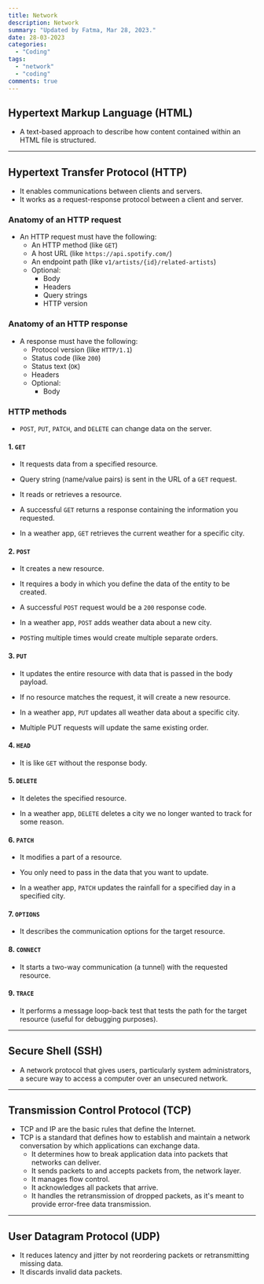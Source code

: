 ```yaml
---
title: Network
description: Network
summary: "Updated by Fatma, Mar 28, 2023."
date: 28-03-2023
categories:
  - "Coding"
tags:
  - "network"
  - "coding"
comments: true
---
```

## Hypertext Markup Language (HTML)

- A text-based approach to describe how content contained within an HTML file is structured.

---

## Hypertext Transfer Protocol (HTTP)

- It enables communications between clients and servers.
- It works as a request-response protocol between a client and server.

### Anatomy of an HTTP request

- An HTTP request must have the following:
  - An HTTP method (like `GET`)
  - A host URL (like `https://api.spotify.com/`)
  - An endpoint path (like `v1/artists/{id}/related-artists`)
  - Optional:
    - Body
    - Headers
    - Query strings
    - HTTP version

### Anatomy of an HTTP response

- A response must have the following:
  - Protocol version (like `HTTP/1.1`)
  - Status code (like  `200`)
  - Status text (`OK`)
  - Headers
  - Optional:
    - Body

### HTTP methods

- `POST`, `PUT`, `PATCH`, and `DELETE` can change data on the server.

#### 1. `GET`

- It requests data from a specified resource.
- Query string (name/value pairs) is sent in the URL of a `GET` request.
- It reads or retrieves a resource.
- A successful `GET` returns a response containing the information you requested.

- In a weather app, `GET` retrieves the current weather for a specific city.

#### 2. `POST`

- It creates a new resource.
- It requires a body in which you define the data of the entity to be created.
- A successful `POST` request would be a `200` response code.

- In a weather app, `POST` adds weather data about a new city.

- `POST`ing multiple times would create multiple separate orders.

#### 3. `PUT`

- It updates the entire resource with data that is passed in the body payload.
- If no resource matches the request, it will create a new resource.

- In a weather app, `PUT` updates all weather data about a specific city.

- Multiple PUT requests will update the same existing order.

#### 4. `HEAD`

- It is like `GET` without the response body.

#### 5. `DELETE`

- It deletes the specified resource.

- In a weather app, `DELETE` deletes a city we no longer wanted to track for some reason.

#### 6. `PATCH`

- It modifies a part of a resource.
- You only need to pass in the data that you want to update.

- In a weather app, `PATCH` updates the rainfall for a specified day in a specified city.

#### 7. `OPTIONS`

- It describes the communication options for the target resource.

#### 8. `CONNECT`

- It starts a two-way communication (a tunnel) with the requested resource.

#### 9. `TRACE`

- It performs a message loop-back test that tests the path for the target resource (useful for debugging purposes).

---

## Secure Shell (SSH)

- A network protocol that gives users, particularly system administrators, a secure way to access a computer over an unsecured network.

---

## Transmission Control Protocol (TCP)

- TCP and IP are the basic rules that define the Internet.
- TCP is a standard that defines how to establish and maintain a network conversation by which applications can exchange data.
  - It determines how to break application data into packets that networks can deliver.
  - It sends packets to and accepts packets from, the network layer.
  - It manages flow control.
  - It acknowledges all packets that arrive.
  - It handles the retransmission of dropped packets, as it's meant to provide error-free data transmission.

---

## User Datagram Protocol (UDP)

- It reduces latency and jitter by not reordering packets or retransmitting missing data.
- It discards invalid data packets.
